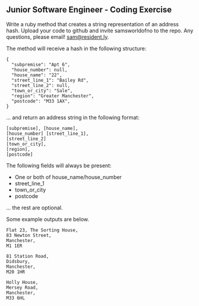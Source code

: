 ## Junior Software Engineer - Coding Exercise

Write a ruby method that creates a string representation of an address hash. Upload your code to github and invite samsworldofno to the repo. Any questions, please email! sam@resident.ly.

The method will receive a hash in the following structure:

    {
      "subpremise": "Apt 6",
      "house_number": null,
      "house_name": "22",
      "street_line_1": "Bailey Rd",
      "street_line_2": null,
      "town_or_city": "Sale",
      "region": "Greater Manchester",
      "postcode": "M33 1AX",
    }

... and return an address string in the following format:

    [subpremise], [house_name],
    [house_number] [street_line_1],
    [street_line_2]
    [town_or_city],
    [region],
    [postcode]

The following fields will always be present:

* One or both of house_name/house_number
* street_line_1
* town_or_city
* postcode

... the rest are optional.

Some example outputs are below.

    Flat 23, The Sorting House,
    83 Newton Street,
    Manchester,
    M1 1ER

    81 Station Road,
    Didsbury,
    Manchester,
    M20 1HR

    Holly House,
    Mersey Road,
    Manchester,
    M33 6HL